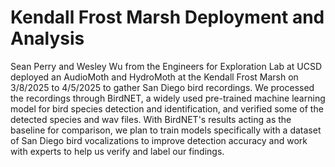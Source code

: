 # Kendall Frost Marsh Deployment and Analysis


Sean Perry and Wesley Wu from the Engineers for Exploration Lab at UCSD deployed an AudioMoth and HydroMoth at the Kendall Frost Marsh on 3/8/2025 to 4/5/2025 to gather San Diego bird recordings. 
We processed the recordings through BirdNET, a widely used pre-trained machine learning model for bird species detection and identification, and verified some of the detected species and wav files.
With BirdNET's results acting as the baseline for comparison, we plan to train models specifically with a dataset of San Diego bird vocalizations to improve detection accuracy and work with experts to help us verify and label our findings.
